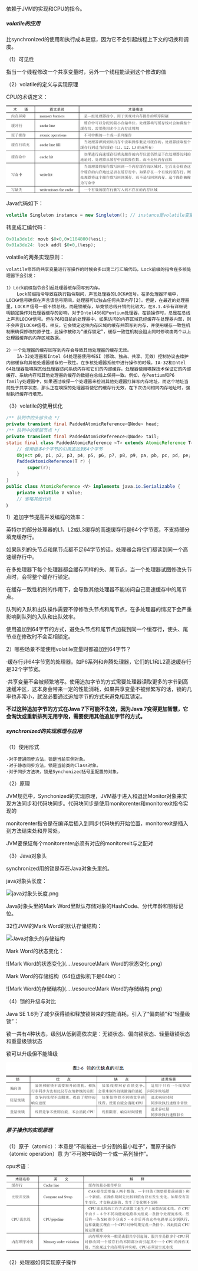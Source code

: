 依赖于JVM的实现和CPU的指令。



##### volatile的应用

比synchronized的使用和执行成本更低，因为它不会引起线程上下文的切换和调度。

（1）可见性

指当一个线程修改一个共享变量时，另外一个线程能读到这个修改的值



（2）volatile的定义与实现原理

CPU的术语定义：

![volatileCPU的术语定义](../../resource/volatileCPU的术语定义.png)

Java代码如下：

```java
volatile Singleton instance = new Singleton(); // instance是volatile变量
```

转变成汇编代码：

```java
0x01a3de1d: movb $0×0,0×1104800(%esi);
0x01a3de24: lock addl $0×0,(%esp);
```

volatile的两条实现原则：

```
volatile修饰的共享变量进行写操作的时候会多出第二行汇编代码，Lock前缀的指令在多核处理器下会引发：

1）Lock前缀指令会引起处理器缓存回写到内存。
	Lock前缀指令导致在执行指令期间，声言处理器的LOCK#信号。在多处理器环境中，LOCK#信号确保在声言该信号期间，处理器可以独占任何共享内存[2]。但是，在最近的处理器里，LOCK＃信号一般不锁总线，而是锁缓存，毕竟锁总线开销的比较大。在8.1.4节有详细说明锁定操作对处理器缓存的影响，对于Intel486和Pentium处理器，在锁操作时，总是在总线上声言LOCK#信号。但在P6和目前的处理器中，如果访问的内存区域已经缓存在处理器内部，则不会声言LOCK#信号。相反，它会锁定这块内存区域的缓存并回写到内存，并使用缓存一致性机制来确保修改的原子性，此操作被称为“缓存锁定”，缓存一致性机制会阻止同时修改由两个以上处理器缓存的内存区域数据。

2）一个处理器的缓存回写到内存会导致其他处理器的缓存无效。
	IA-32处理器和Intel 64处理器使用MESI（修改、独占、共享、无效）控制协议去维护内部缓存和其他处理器缓存的一致性。在多核处理器系统中进行操作的时候，IA-32和Intel 64处理器能嗅探其他处理器访问系统内存和它们的内部缓存。处理器使用嗅探技术保证它的内部缓存、系统内存和其他处理器的缓存的数据在总线上保持一致。例如，在Pentium和P6 family处理器中，如果通过嗅探一个处理器来检测其他处理器打算写内存地址，而这个地址当前处于共享状态，那么正在嗅探的处理器将使它的缓存行无效，在下次访问相同内存地址时，强制执行缓存行填充。
```



（3）volatile的使用优化

```java
/** 队列中的头部节点 */
private transient final PaddedAtomicReference<QNode> head;
/** 队列中的尾部节点 */
private transient final PaddedAtomicReference<QNode> tail;
static final class PaddedAtomicReference <T> extends AtomicReference T> {
    // 使用很多4个字节的引用追加到64个字节
    Object p0, p1, p2, p3, p4, p5, p6, p7, p8, p9, pa, pb, pc, pd, pe;
    PaddedAtomicReference(T r) {
        super(r);
    }
} 
public class AtomicReference <V> implements java.io.Serializable {
    private volatile V value;
    // 省略其他代码
｝
```

1）追加字节提高并发编程的效率：

英特尔的部分处理器的L1、L2或L3缓存的高速缓存行是64个字节宽，不支持部分填充缓存行。

如果队列的头节点和尾节点都不足64字节的话，处理器会将它们都读到同一个高速缓存行中。

在多处理器下每个处理器都会缓存同样的头、尾节点，当一个处理器试图修改头节点时，会将整个缓存行锁定。

在缓存一致性机制的作用下，会导致其他处理器不能访问自己高速缓存中的尾节点。

队列的入队和出队操作需要不停修改头节点和尾节点，在多处理器的情况下会严重影响到队列的入队和出队效率。

使用追加到64字节的方式，避免头节点和尾节点加载到同一个缓存行，使头、尾节点在修改时不会互相锁定。

2）哪些场景不能使用volatile变量时都追加到64字节？

·缓存行非64字节宽的处理器。如P6系列和奔腾处理器，它们的L1和L2高速缓存行是32个字节宽。

·共享变量不会被频繁地写。使用追加字节的方式需要处理器读取更多的字节到高速缓冲区，这本身会带来一定的性能消耗，如果共享变量不被频繁写的话，锁的几率也非常小，就没必要通过追加字节的方式来避免相互锁定。

**不过这种追加字节的方式在Java 7下可能不生效，因为Java 7变得更加智慧，它会淘汰或重新排列无用字段，需要使用其他追加字节的方式。**





##### synchronized的实现原理与应用

（1）使用形式

```
·对于普通同步方法，锁是当前实例对象。
·对于静态同步方法，锁是当前类的Class对象。
·对于同步方法块，锁是Synchonized括号里配置的对象。
```



（2）原理

JVM规范中，Synchonized的实现原理，JVM基于进入和退出Monitor对象来实现方法同步和代码块同步。代码块同步是使用monitorenter和monitorexit指令实现的

monitorenter指令是在编译后插入到同步代码块的开始位置，monitorexit是插入到方法结束处和异常处，

JVM要保证每个monitorenter必须有对应的monitorexit与之配对



（3）Java对象头

synchronized用的锁是存在Java对象头里的。

java对象头长度：

![java对象头长度.png](..\..\resource\java对象头长度.png)

Java对象头里的Mark Word里默认存储对象的HashCode、分代年龄和锁标记位。

32位JVM的Mark Word的默认存储结构：

![Java对象头的存储结构](..\..\resource\Java对象头的存储结构.png)

Mark Word的状态变化：

![Mark Word的状态变化](..\..\resource\Mark Word的状态变化.png)

Mark Word的存储结构（64位虚拟机下是64bit）：

![Mark Word的存储结构](..\..\resource\Mark Word的存储结构.png)



（4）锁的升级与对比

Java SE 1.6为了减少获得锁和释放锁带来的性能消耗，引入了“偏向锁”和“轻量级锁”：

锁一共有4种状态，级别从低到高依次是：无锁状态、偏向锁状态、轻量级锁状态和重量级锁状态

锁可以升级但不能降级

![锁的优化与对比.png](../..\resource\锁的优化与对比.png)





##### 原子操作的实现原理

（1）原子（atomic）：本意是“不能被进一步分割的最小粒子”，而原子操作（atomic operation）意
为“不可被中断的一个或一系列操作”。

cpu术语：

![原子cpu术语.png](../..\resource\原子cpu术语.png)



（2）处理器如何实现原子操作



